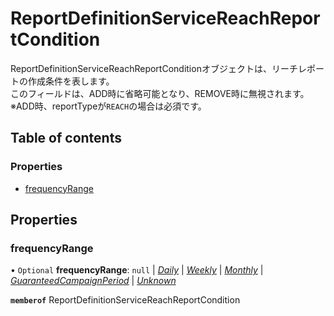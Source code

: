 # ReportDefinitionServiceReachReportCondition


<div lang=\"ja\">   ReportDefinitionServiceReachReportConditionオブジェクトは、リーチレポートの作成条件を表します。<br>   このフィールドは、ADD時に省略可能となり、REMOVE時に無視されます。<br>   ※ADD時、reportTypeが<code>REACH</code>の場合は必須です。 </div> 

## Table of contents

### Properties

- [frequencyRange](reportdefinitionservicereachreportcondition.md#frequencyrange)

## Properties

### frequencyRange

• `Optional` **frequencyRange**: ``null`` \| [*Daily*](./enums/reportdefinitionservicefrequencyrange.md#daily) \| [*Weekly*](./enums/reportdefinitionservicefrequencyrange.md#weekly) \| [*Monthly*](./enums/reportdefinitionservicefrequencyrange.md#monthly) \| [*GuaranteedCampaignPeriod*](./enums/reportdefinitionservicefrequencyrange.md#guaranteedcampaignperiod) \| [*Unknown*](./enums/reportdefinitionservicefrequencyrange.md#unknown)

**`memberof`** ReportDefinitionServiceReachReportCondition
